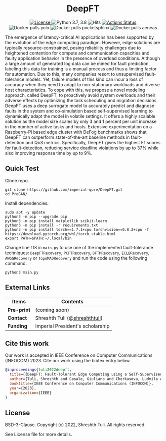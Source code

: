 <h1 align="center">DeepFT</h1>
<div align="center">
  <a href="https://github.com/imperial-qore/DeepFT/blob/master/LICENSE">
    <img src="https://img.shields.io/badge/License-BSD%203--Clause-red.svg" alt="License">
  </a>
   <a>
    <img src="https://img.shields.io/badge/python-3.7%20%7C%203.8-blue.svg" alt="Python 3.7, 3.8">
  </a>
   <a>
    <img src="https://hits.seeyoufarm.com/api/count/incr/badge.svg?url=https%3A%2F%2Fgithub.com%2Fimperial-qore%2FDeepFT&count_bg=%23FFC401&title_bg=%23555555&icon=&icon_color=%23E7E7E7&title=hits&edge_flat=false" alt="Hits">
  </a>
   <a href="https://github.com/imperial-qore/DeepFT/actions">
    <img src="https://github.com/imperial-qore/COSCO/workflows/DeFog-Benchmarks/badge.svg" alt="Actions Status">
  </a>
 <br>
   <a>
    <img src="https://img.shields.io/docker/pulls/shreshthtuli/yolo?label=docker%20pulls%3A%20yolo" alt="Docker pulls yolo">
  </a>
   <a>
    <img src="https://img.shields.io/docker/pulls/shreshthtuli/pocketsphinx?label=docker%20pulls%3A%20pocketsphinx" alt="Docker pulls pocketsphinx">
  </a>
   <a>
    <img src="https://img.shields.io/docker/pulls/shreshthtuli/aeneas?label=docker%20pulls%3A%20aeneas" alt="Docker pulls aeneas">
  </a>
</div>

The emergence of latency-critical AI applications has been supported by the evolution of the edge computing paradigm. However, edge solutions are typically resource-constrained, posing reliability challenges due to heightened contention for compute and communication capacities and faulty application behavior in the presence of overload conditions. Although a large amount of generated log data can be mined for fault prediction, labeling this data for training is a manual process and thus a limiting factor for automation. Due to this, many companies resort to unsupervised fault-tolerance models. Yet, failure models of this kind can incur a loss of accuracy when they need to adapt to non-stationary workloads and diverse host characteristics. To cope with this, we propose a novel modeling approach, called DeepFT, to proactively avoid system overloads and their adverse effects by optimizing the task scheduling and migration decisions. DeepFT uses a deep surrogate model to accurately predict and diagnose faults in the system and co-simulation based self-supervised learning to dynamically adapt the model in volatile settings. It offers a highly scalable solution as the model size scales by only 3 and 1 percent per unit increase in the number of active tasks and hosts. Extensive experimentation on a Raspberry-Pi based edge cluster with DeFog benchmarks shows that DeepFT can outperform state-of-the-art baseline methods in fault-detection and QoS metrics. Specifically, DeepFT gives the highest F1 scores for fault-detection, reducing service deadline violations by up to 37\% while also improving response time by up to 9%.

## Quick Test
Clone repo.
```console
git clone https://github.com/imperial-qore/DeepFT.git
cd PreGAN/
```
Install dependencies.
```console
sudo apt -y update
python3 -m pip --upgrade pip
python3 -m pip install matplotlib scikit-learn
python3 -m pip install -r requirements.txt
python3 -m pip install torch==1.7.1+cpu torchvision==0.8.2+cpu -f https://download.pytorch.org/whl/torch_stable.html
export PATH=$PATH:~/.local/bin
```
Change line 118 in `main.py` to use one of the implemented fault-tolerance techniques: `DeepFTRecovery`, `PCFTRecovery`, `DFTMRecovery`, `ECLBRecovery`,  `AWGGRecovery` or `TopoMADRecovery` and run the code using the following command.
```console
python3 main.py
````

## External Links
| Items | Contents | 
| --- | --- |
| **Pre-print** | (coming soon) |
| **Contact**| Shreshth Tuli ([@shreshthtuli](https://github.com/shreshthtuli))  |
| **Funding**| Imperial President's scholarship |

## Cite this work
Our work is accepted in IEEE Conference on Computer Communications (INFOCOM) 2023. Cite our work using the bibtex entry below.
```bibtex
@inproceedings{tuli2022deepft,
  title={{DeepFT: Fault-Tolerant Edge Computing using a Self-Supervised Deep Surrogate Model}},
  author={Tuli, Shreshth and Casale, Giuliano and Cherkasova, Ludmila and Jennings, Nicholas R},
  booktitle={IEEE Conference on Computer Communications (INFOCOM)},
  year={2023},
  organization={IEEE}
}

```

## License

BSD-3-Clause. 
Copyright (c) 2022, Shreshth Tuli.
All rights reserved.

See License file for more details.
